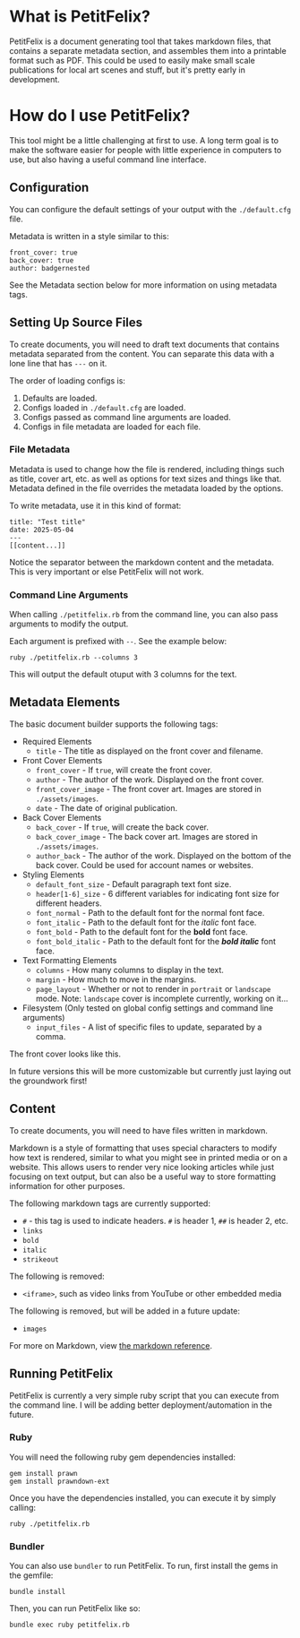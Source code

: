 # What is PetitFelix?

PetitFelix is a document generating tool that takes markdown files, that contains a separate metadata section, and assembles them into a printable format such as PDF. This could be used to easily make small scale publications for local art scenes and stuff, but it's pretty early in development.

# How do I use PetitFelix?

This tool might be a little challenging at first to use. A long term goal is to make the software easier for people with little experience in computers to use, but also having a useful command line interface.

## Configuration

You can configure the default settings of your output with the ``./default.cfg`` file.

Metadata is written in a style similar to this:
```
front_cover: true
back_cover: true
author: badgernested
```

See the Metadata section below for more information on using metadata tags.

## Setting Up Source Files

To create documents, you will need to draft text documents that contains metadata separated from the content. You can separate this data with a lone line that has ``---`` on it.

The order of loading configs is:
1. Defaults are loaded.
2. Configs loaded in ``./default.cfg`` are loaded.
3. Configs passed as command line arguments are loaded.
4. Configs in file metadata are loaded for each file.

### File Metadata

Metadata is used to change how the file is rendered, including things such as title, cover art, etc. as well as options for text sizes and things like that. Metadata defined in the file overrides the metadata loaded by the options.

To write metadata, use it in this kind of format:
```
title: "Test title"
date: 2025-05-04
---
[[content...]]
```

Notice the separator between the markdown content and the metadata. This is very important or else PetitFelix will not work.

### Command Line Arguments

When calling ``./petitfelix.rb`` from the command line, you can also pass arguments to modify the output.

Each argument is prefixed with ``--``. See the example below:

```
ruby ./petitfelix.rb --columns 3
```

This will output the default otuput with 3 columns for the text.

## Metadata Elements

The basic document builder supports the following tags:

* Required Elements
	* ``title`` - The title as displayed on the front cover and filename.
* Front Cover Elements
	* ``front_cover`` - If ``true``, will create the front cover.
	* ``author`` - The author of the work. Displayed on the front cover.
	* ``front_cover_image`` - The front cover art. Images are stored in ``./assets/images``.
	* ``date`` - The date of original publication.
* Back Cover Elements
	* ``back_cover`` - If ``true``, will create the back cover.
	* ``back_cover_image`` - The back cover art. Images are stored in ``./assets/images``.
	* ``author_back`` - The author of the work. Displayed on the bottom of the back cover. Could be used for account names or websites.
* Styling Elements
	* ``default_font_size`` - Default paragraph text font size.
	* ``header[1-6]_size`` - 6 different variables for indicating font size for different headers.
	* ``font_normal`` - Path to the default font for the normal font face. 
	* ``font_italic`` - Path to the default font for the *italic* font face. 
	* ``font_bold`` - Path to the default font for the **bold** font face. 
	* ``font_bold_italic`` - Path to the default font for the ***bold italic*** font face. 
* Text Formatting Elements
	* ``columns`` - How many columns to display in the text.
	* ``margin`` - How much to move in the margins.
	* ``page_layout`` - Whether or not to render in ``portrait`` or ``landscape`` mode. Note: ``landscape`` cover is incomplete currently, working on it...
* Filesystem (Only tested on global config settings and command line arguments)
	* ``input_files`` - A list of specific files to update, separated by a comma.

The front cover looks like this.

In future versions this will be more customizable but currently just laying out the groundwork first!

## Content

To create documents, you will need to have files written in markdown.

Markdown is a style of formatting that uses special characters to modify how text is rendered, similar to what you might see in printed media or on a website. This allows users to render very nice looking articles while just focusing on text output, but can also be a useful way to store formatting information for other purposes.

The following markdown tags are currently supported:
- ``#`` - this tag is used to indicate headers. ``#`` is header 1, ``##`` is header 2, etc.
- ``links``
- ``bold``
- ``italic``
- ``strikeout``

The following is removed:
- ``<iframe>``, such as video links from YouTube or other embedded media

The following is removed, but will be added in a future update:
- ``images``

For more on Markdown, view [the markdown reference](https://www.markdownguide.org/basic-syntax/).

## Running PetitFelix

PetitFelix is currently a very simple ruby script that you can execute from the command line. I will be adding better deployment/automation in the future.

### Ruby

You will need the following ruby gem dependencies installed:

```
gem install prawn
gem install prawndown-ext
```

Once you have the dependencies installed, you can execute it by simply calling:

```
ruby ./petitfelix.rb
```

### Bundler

You can also use ``bundler`` to run PetitFelix. To run, first install the gems in the gemfile:

```
bundle install
```

Then, you can run PetitFelix like so:

```
bundle exec ruby petitfelix.rb
```
